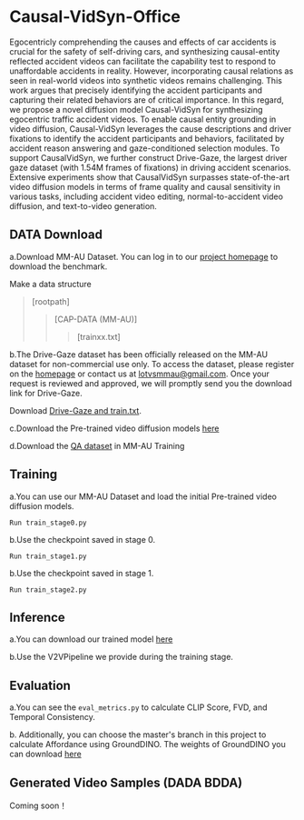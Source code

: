 # Causal-VidSyn-Office
Egocentricly comprehending the causes and effects of car accidents is crucial for the safety of self-driving cars, and synthesizing causal-entity reflected accident videos can facilitate the capability test to respond to unaffordable accidents in reality. However, incorporating causal relations as seen in real-world videos into synthetic videos remains challenging. This work argues that precisely identifying the accident participants and capturing their related behaviors are of critical importance. In this regard, we propose a novel diffusion model Causal-VidSyn for synthesizing egocentric traffic accident videos. To enable causal entity grounding in video diffusion, Causal-VidSyn leverages the cause descriptions and driver fixations to identify the accident participants and behaviors, facilitated by accident reason answering and gaze-conditioned selection modules. To support CausalVidSyn, we further construct Drive-Gaze, the largest driver gaze dataset (with 1.54M frames of fixations) in driving accident scenarios. Extensive experiments show that CausalVidSyn surpasses state-of-the-art video diffusion models in terms of frame quality and causal sensitivity in various tasks, including accident video editing, normal-to-accident video diffusion, and text-to-video generation.

## DATA Download
a.Download MM-AU Dataset. You can log in to our [project homepage](http://www.lotvsmmau.net) to download the benchmark.

Make a data structure
>[rootpath]
>>[CAP-DATA (MM-AU)]
>>>[trainxx.txt]

b.The Drive-Gaze dataset has been officially released on the MM-AU dataset for non-commercial use only. To access the dataset, please register on the [homepage](http://www.lotvsmmau.net) or contact us at lotvsmmau@gmail.com. Once your request is reviewed and approved, we will promptly send you the download link for Drive-Gaze.

Download [Drive-Gaze and train.txt](https://pan.baidu.com/s/1FWgrNmK2hfAv9VH3sEWZqA?pwd=u9es).

c.Download the Pre-trained video diffusion models [here](https://pan.baidu.com/s/1eORCcoWz7hWRIGJd9Wy3nA?pwd=4g4i)

d.Download the [QA dataset](https://pan.baidu.com/s/1j0PpptGEO0F7lh_PevkMfw?pwd=i2xk ) in MM-AU Training

## Training
a.You can use our MM-AU Dataset and load the initial Pre-trained video diffusion models.

```Run train_stage0.py```

b.Use the checkpoint saved in stage 0.

```Run train_stage1.py```

b.Use the checkpoint saved in stage 1.

```Run train_stage2.py```

## Inference
a.You can download our trained model [here](https://pan.baidu.com/s/1lSYrJGTvRAqrfDIkGUlGGQ?pwd=d9cx)

b.Use the V2VPipeline we provide during the training stage.

## Evaluation
a.You can see the ```eval_metrics.py``` to calculate CLIP Score, FVD, and Temporal Consistency.

b. Additionally, you can choose the master's branch in this project to calculate Affordance using GroundDINO. 
The weights of GroundDINO you can download [here](https://pan.baidu.com/s/1AAN7-VDaJ5UsWczEEwwHMQ?pwd=39h2) 

## Generated Video Samples (DADA BDDA)
Coming soon！
